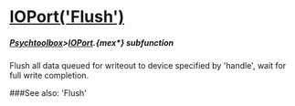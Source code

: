 # [IOPort('Flush')](IOPort-Flush) 
##### [Psychtoolbox](Psychtoolbox)>[IOPort](IOPort).{mex*} subfunction


Flush all data queued for writeout to device specified by 'handle', wait for  
full write completion.  


###See also:
'Flush'
